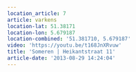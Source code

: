 ```yaml
---
location_article: 7
article: varkens
location-lat: 51.38171
location-lon: 5.679187
location-combined: '51.381710, 5.679187'
video: 'https://youtu.be/t168JnXRvuw'
title: 'Someren | Heikantstraat 11'
article-date: '2013-08-29 14:24:04'
---
```

